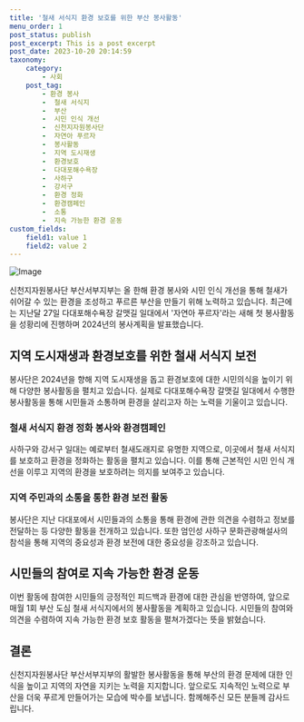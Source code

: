 ```yaml
---
title: '철새 서식지 환경 보호를 위한 부산 봉사활동'
menu_order: 1
post_status: publish
post_excerpt: This is a post excerpt
post_date: 2023-10-20 20:14:59
taxonomy:
    category:
        - 사회
    post_tag:
        - 환경 봉사
        -  철새 서식지
        -  부산
        -  시민 인식 개선
        -  신천지자원봉사단
        -  자연아 푸르자
        -  봉사활동
        -  지역 도시재생
        -  환경보호
        -  다대포해수욕장
        -  사하구
        -  강서구
        -  환경 정화
        -  환경캠페인
        -  소통
        -  지속 가능한 환경 운동
custom_fields:
    field1: value 1
    field2: value 2
---
```


![Image](https://imgnews.pstatic.net/image/658/2024/02/05/0000065235_001_20240205102501611.jpg?type=w647)


신천지자원봉사단 부산서부지부는 올 한해 환경 봉사와 시민 인식 개선을 통해 철새가 쉬어갈 수 있는 환경을 조성하고 푸르른 부산을 만들기 위해 노력하고 있습니다. 최근에는 지난달 27일 다대포해수욕장 갈맷길 일대에서 '자연아 푸르자'라는 새해 첫 봉사활동을 성황리에 진행하며 2024년의 봉사계획을 발표했습니다.

## 지역 도시재생과 환경보호를 위한 철새 서식지 보전
봉사단은 2024년을 향해 지역 도시재생을 돕고 환경보호에 대한 시민의식을 높이기 위해 다양한 봉사활동을 펼치고 있습니다. 실제로 다대포해수욕장 갈맷길 일대에서 수행한 봉사활동을 통해 시민들과 소통하며 환경을 살리고자 하는 노력을 기울이고 있습니다.

### 철새 서식지 환경 정화 봉사와 환경캠페인
사하구와 강서구 일대는 예로부터 철새도래지로 유명한 지역으로, 이곳에서 철새 서식지를 보호하고 환경을 정화하는 활동을 펼치고 있습니다. 이를 통해 근본적인 시민 인식 개선을 이루고 지역의 환경을 보호하려는 의지를 보여주고 있습니다.

### 지역 주민과의 소통을 통한 환경 보전 활동
봉사단은 지난 다대포에서 시민들과의 소통을 통해 환경에 관한 의견을 수렴하고 정보를 전달하는 등 다양한 활동을 전개하고 있습니다. 또한 엄인성 사하구 문화관광해설사의 참석을 통해 지역의 중요성과 환경 보전에 대한 중요성을 강조하고 있습니다.

## 시민들의 참여로 지속 가능한 환경 운동
이번 활동에 참여한 시민들의 긍정적인 피드백과 환경에 대한 관심을 반영하여, 앞으로 매월 1회 부산 도심 철새 서식지에서의 봉사활동을 계획하고 있습니다. 시민들의 참여와 의견을 수렴하여 지속 가능한 환경 보호 활동을 펼쳐가겠다는 뜻을 밝혔습니다.

## 결론
신천지자원봉사단 부산서부지부의 활발한 봉사활동을 통해 부산의 환경 문제에 대한 인식을 높이고 지역의 자연을 지키는 노력을 지지합니다. 앞으로도 지속적인 노력으로 부산을 더욱 푸르게 만들어가는 모습에 박수를 보냅니다. 함께해주신 모든 분들께 감사드립니다.
